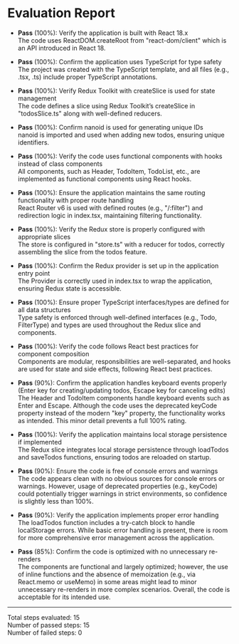 # Evaluation Report

- **Pass** (100%): Verify the application is built with React 18.x  
  The code uses ReactDOM.createRoot from "react-dom/client" which is an API introduced in React 18.

- **Pass** (100%): Confirm the application uses TypeScript for type safety  
  The project was created with the TypeScript template, and all files (e.g., .tsx, .ts) include proper TypeScript annotations.

- **Pass** (100%): Verify Redux Toolkit with createSlice is used for state management  
  The code defines a slice using Redux Toolkit’s createSlice in "todosSlice.ts" along with well-defined reducers.

- **Pass** (100%): Confirm nanoid is used for generating unique IDs  
  nanoid is imported and used when adding new todos, ensuring unique identifiers.

- **Pass** (100%): Verify the code uses functional components with hooks instead of class components  
  All components, such as Header, TodoItem, TodoList, etc., are implemented as functional components using React hooks.

- **Pass** (100%): Ensure the application maintains the same routing functionality with proper route handling  
  React Router v6 is used with defined routes (e.g., "/:filter") and redirection logic in index.tsx, maintaining filtering functionality.

- **Pass** (100%): Verify the Redux store is properly configured with appropriate slices  
  The store is configured in "store.ts" with a reducer for todos, correctly assembling the slice from the todos feature.

- **Pass** (100%): Confirm the Redux provider is set up in the application entry point  
  The Provider is correctly used in index.tsx to wrap the application, ensuring Redux state is accessible.

- **Pass** (100%): Ensure proper TypeScript interfaces/types are defined for all data structures  
  Type safety is enforced through well-defined interfaces (e.g., Todo, FilterType) and types are used throughout the Redux slice and components.

- **Pass** (100%): Verify the code follows React best practices for component composition  
  Components are modular, responsibilities are well-separated, and hooks are used for state and side effects, following React best practices.

- **Pass** (90%): Confirm the application handles keyboard events properly (Enter key for creating/updating todos, Escape key for canceling edits)  
  The Header and TodoItem components handle keyboard events such as Enter and Escape. Although the code uses the deprecated keyCode property instead of the modern "key" property, the functionality works as intended. This minor detail prevents a full 100% rating.

- **Pass** (100%): Verify the application maintains local storage persistence if implemented  
  The Redux slice integrates local storage persistence through loadTodos and saveTodos functions, ensuring todos are reloaded on startup.

- **Pass** (90%): Ensure the code is free of console errors and warnings  
  The code appears clean with no obvious sources for console errors or warnings. However, usage of deprecated properties (e.g., keyCode) could potentially trigger warnings in strict environments, so confidence is slightly less than 100%.

- **Pass** (90%): Verify the application implements proper error handling  
  The loadTodos function includes a try-catch block to handle localStorage errors. While basic error handling is present, there is room for more comprehensive error management across the application.

- **Pass** (85%): Confirm the code is optimized with no unnecessary re-renders  
  The components are functional and largely optimized; however, the use of inline functions and the absence of memoization (e.g., via React.memo or useMemo) in some areas might lead to minor unnecessary re-renders in more complex scenarios. Overall, the code is acceptable for its intended use.

---

Total steps evaluated: 15  
Number of passed steps: 15  
Number of failed steps: 0